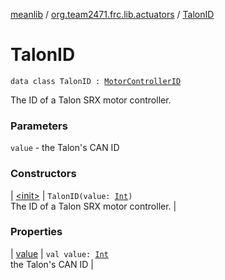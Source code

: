 [meanlib](../../index.md) / [org.team2471.frc.lib.actuators](../index.md) / [TalonID](./index.md)

# TalonID

`data class TalonID : `[`MotorControllerID`](../-motor-controller-i-d.md)

The ID of a Talon SRX motor controller.

### Parameters

`value` - the Talon's CAN ID

### Constructors

| [&lt;init&gt;](-init-.md) | `TalonID(value: `[`Int`](https://kotlinlang.org/api/latest/jvm/stdlib/kotlin/-int/index.html)`)`<br>The ID of a Talon SRX motor controller. |

### Properties

| [value](value.md) | `val value: `[`Int`](https://kotlinlang.org/api/latest/jvm/stdlib/kotlin/-int/index.html)<br>the Talon's CAN ID |

